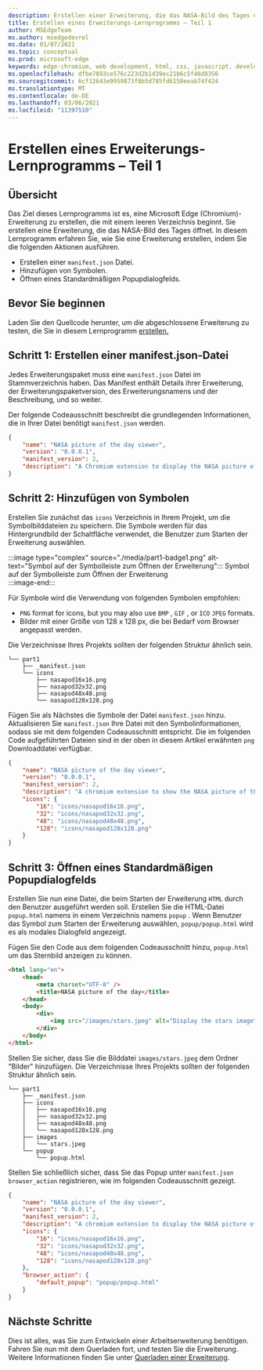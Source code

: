 ```yaml
---
description: Erstellen einer Erweiterung, die das NASA-Bild des Tages öffnet
title: Erstellen eines Erweiterungs-Lernprogramms – Teil 1
author: MSEdgeTeam
ms.author: msedgedevrel
ms.date: 01/07/2021
ms.topic: conceptual
ms.prod: microsoft-edge
keywords: edge-chromium, web development, html, css, javascript, developer, extensions
ms.openlocfilehash: dfbe7893ce576c223d2b1d39ec21b6c5f46d8356
ms.sourcegitcommit: 6cf12643e9959873f8b5d785fd6158eeab74f424
ms.translationtype: MT
ms.contentlocale: de-DE
ms.lasthandoff: 03/06/2021
ms.locfileid: "11397510"
---
```

# <a name="create-an-extension-tutorial---part-1"></a>Erstellen eines Erweiterungs-Lernprogramms – Teil 1  

## <a name="overview"></a>Übersicht  

Das Ziel dieses Lernprogramms ist es, eine Microsoft Edge (Chromium)-Erweiterung zu erstellen, die mit einem leeren Verzeichnis beginnt.  Sie erstellen eine Erweiterung, die das NASA-Bild des Tages öffnet. In diesem Lernprogramm erfahren Sie, wie Sie eine Erweiterung erstellen, indem Sie die folgenden Aktionen ausführen.  

*   Erstellen einer `manifest.json` Datei.  
*   Hinzufügen von Symbolen.  
*   Öffnen eines Standardmäßigen Popupdialogfelds.  

## <a name="before-you-begin"></a>Bevor Sie beginnen

Laden Sie den Quellcode herunter, um die abgeschlossene Erweiterung zu testen, die Sie in diesem Lernprogramm [erstellen.][ArchiveExtensionGettingStartedPart1]  

## <a name="step-1-create-a-manifestjson-file"></a>Schritt 1: Erstellen einer manifest.json-Datei

Jedes Erweiterungspaket muss eine `manifest.json` Datei im Stammverzeichnis haben.  Das Manifest enthält Details ihrer Erweiterung, der Erweiterungspaketversion, des Erweiterungsnamens und der Beschreibung, und so weiter.  

Der folgende Codeausschnitt beschreibt die grundlegenden Informationen, die in Ihrer Datei benötigt `manifest.json` werden.  

```json
{
    "name": "NASA picture of the day viewer",
    "version": "0.0.0.1",
    "manifest_version": 2,
    "description": "A Chromium extension to display the NASA picture of the day."
}
```  

## <a name="step-2-add-icons"></a>Schritt 2: Hinzufügen von Symbolen  

Erstellen Sie zunächst das `icons` Verzeichnis in Ihrem Projekt, um die Symbolbilddateien zu speichern.  Die Symbole werden für das Hintergrundbild der Schaltfläche verwendet, die Benutzer zum Starten der Erweiterung auswählen.  

:::image type="complex" source="./media/part1-badge1.png" alt-text="Symbol auf der Symbolleiste zum Öffnen der Erweiterung":::
   Symbol auf der Symbolleiste zum Öffnen der Erweiterung  
:::image-end:::  

Für Symbole wird die Verwendung von folgenden Symbolen empfohlen: 
*   `PNG` format for icons, but you may also use `BMP` , `GIF` , or `ICO` `JPEG` formats.  
*   Bilder mit einer Größe von 128 x 128 px, die bei Bedarf vom Browser angepasst werden.  

Die Verzeichnisse Ihres Projekts sollten der folgenden Struktur ähnlich sein.   

```shell
└── part1
    ├── _manifest.json
    └── icons
        ├── nasapod16x16.png
        ├── nasapod32x32.png
        ├── nasapod48x48.png
        └── nasapod128x128.png
```  

Fügen Sie als Nächstes die Symbole der Datei `manifest.json` hinzu. Aktualisieren Sie `manifest.json` Ihre Datei mit den Symbolinformationen, sodass sie mit dem folgenden Codeausschnitt entspricht. Die im folgenden Code aufgeführten Dateien sind in der oben in diesem Artikel erwähnten `png` Downloaddatei verfügbar.  

```json
{
    "name": "NASA picture of the day viewer",
    "version": "0.0.0.1",
    "manifest_version": 2,
    "description": "A chromium extension to show the NASA picture of the day.",
    "icons": {
        "16": "icons/nasapod16x16.png",
        "32": "icons/nasapod32x32.png",
        "48": "icons/nasapod48x48.png",
        "128": "icons/nasapod128x128.png"
    }
}
```  

## <a name="step-3-open-a-default-pop-up-dialog"></a>Schritt 3: Öffnen eines Standardmäßigen Popupdialogfelds  

Erstellen Sie nun eine Datei, die beim Starten der Erweiterung `HTML` durch den Benutzer ausgeführt werden soll.  Erstellen Sie die HTML-Datei `popup.html` namens in einem Verzeichnis namens `popup` .  Wenn Benutzer das Symbol zum Starten der Erweiterung auswählen, `popup/popup.html` wird es als modales Dialogfeld angezeigt.  

Fügen Sie den Code aus dem folgenden Codeausschnitt hinzu, `popup.html` um das Sternbild anzeigen zu können.  

```html
<html lang="en">
    <head>
        <meta charset="UTF-8" />
        <title>NASA picture of the day</title>
    </head>
    <body>
        <div>
            <img src="/images/stars.jpeg" alt="Display the stars image" />
        </div>
    </body>
</html>
```  

Stellen Sie sicher, dass Sie die Bilddatei `images/stars.jpeg` dem Ordner "Bilder" hinzufügen.  Die Verzeichnisse Ihres Projekts sollten der folgenden Struktur ähnlich sein.   

```shell
└── part1
    ├── _manifest.json
    ├── icons
    │   ├── nasapod16x16.png
    │   ├── nasapod32x32.png
    │   ├── nasapod48x48.png
    │   └── nasapod128x128.png
    ├── images
    │   └── stars.jpeg
    └── popup
        └── popup.html
```  

Stellen Sie schließlich sicher, dass Sie das Popup unter `manifest.json` `browser_action` registrieren, wie im folgenden Codeausschnitt gezeigt.  

```json
{
    "name": "NASA picture of the day viewer",
    "version": "0.0.0.1",
    "manifest_version": 2,
    "description": "A chromium extension to display the NASA picture of the day.",
    "icons": {
        "16": "icons/nasapod16x16.png",
        "32": "icons/nasapod32x32.png",
        "48": "icons/nasapod48x48.png",
        "128": "icons/nasapod128x128.png"
    },
    "browser_action": {
        "default_popup": "popup/popup.html"
    }
}
```  

## <a name="next-steps"></a>Nächste Schritte
Dies ist alles, was Sie zum Entwickeln einer Arbeitserweiterung benötigen.  Fahren Sie nun mit dem Querladen fort, und testen Sie die Erweiterung. Weitere Informationen finden Sie unter [Querladen einer Erweiterung][TestExtensionSideload].  

<!-- image links -->  

<!--[ImagePart1Heirarchy]: ./media/part1-heirarchy.png "Directory Structure"  -->  
<!--[ImagePart1Badge1]: ./media/part1-badge1.png "Toolbar Badge Icon"  -->  
<!--[ImagePart1Heirarchy1]: ./media/part1-heirarchy1.png "Directory Structure for Extension"  -->  
<!--[ImagePart1Threedots]: ./media/part1-threedots.png "Choose Extensions"  -->  
<!--[ImagePart1DevelopermodeToggle]: ./media/part1-developermode-toggle.png "Enable Developer Mode"  -->  
<!--[ImagePart1InstalledExtension]: ./media/part1-installed-extension.png "Installed Extensions"  -->  

<!-- links -->  

[ArchiveExtensionGettingStartedPart1]: https://github.com/MicrosoftEdge/MicrosoftEdge-Extensions-Demos/tree/master/extension-getting-started-part1/part1 "Abgeschlossene Erweiterungspaketquelle | Microsoft Docs"

[TestExtensionSideload]: ./extension-sideloading.md "Testen der Erweiterung (Querladen) | Microsoft Docs"
